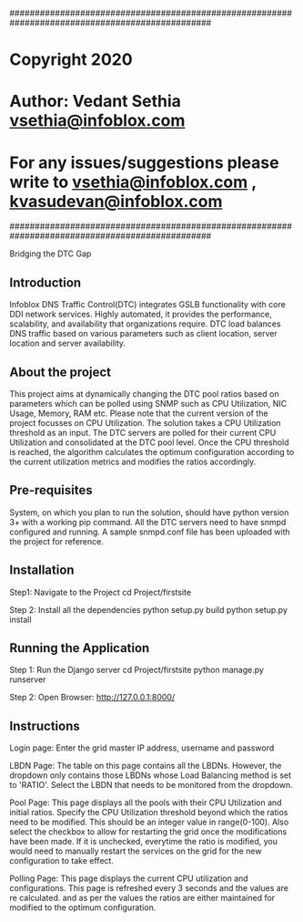 ################################################################################################
#                                   Copyright 2020                                             #
#                    	Author: Vedant Sethia <vsethia@infoblox.com>                           #
#   For any issues/suggestions please write to vsethia@infoblox.com , kvasudevan@infoblox.com  #          
################################################################################################

Bridging the DTC Gap

Introduction
------------
Infoblox DNS Traffic Control(DTC) integrates GSLB functionality with core DDI network services.
Highly automated, it provides the performance, scalability, and availability that organizations require.
DTC load balances DNS traffic based on various parameters such as client location, server location and server availability.

About the project
-----------------
This project aims at dynamically changing the DTC pool ratios based on parameters which can be polled using 
SNMP such as CPU Utilization, NIC Usage, Memory, RAM etc. 
Please note that the current version of the project focusses on CPU Utilization.
The solution takes a CPU Utilization threshold as an input. The DTC servers are polled for their current CPU Utilization and consolidated at the DTC pool level. Once the CPU threshold is reached, the algorithm calculates the optimum configuration according to the current utilization metrics and modifies the ratios accordingly.

Pre-requisites
--------------
System, on which you plan to run the solution, should have python version 3+ with a working pip command.
All the DTC servers need to have snmpd configured and running.
A sample snmpd.conf file has been uploaded with the project for reference.

Installation
------------
Step1: Navigate to the Project
	cd Project/firstsite

Step 2: Install all the dependencies
	python setup.py build
	python setup.py install

Running the Application
-----------------------
Step 1: Run the Django server
	cd Project/firstsite
	python manage.py runserver

Step 2: Open Browser: http://127.0.0.1:8000/

Instructions
------------
Login page:
Enter the grid master IP address, username and password

LBDN Page:
The table on this page contains all the LBDNs. However, the dropdown only contains those LBDNs whose Load Balancing method is set to 'RATIO'. Select the LBDN that needs to be monitored from the dropdown.

Pool Page:
This page displays all the pools with their CPU Utilization and initial ratios. 
Specify the CPU Utilization threshold beyond which the ratios need to be modified. This should be an integer value in range(0-100). 
Also select the checkbox to allow for restarting the grid once the modifications have been made. If it is unchecked, everytime the ratio is modified, you would need to manually restart the services on the grid for the new configuration to take effect.

Polling Page:
This page displays the current CPU utilization and configurations. This page is refreshed every 3 seconds and the values are re calculated.
and as per the values the ratios are either maintained for modified to the optimum configuration.



  





















